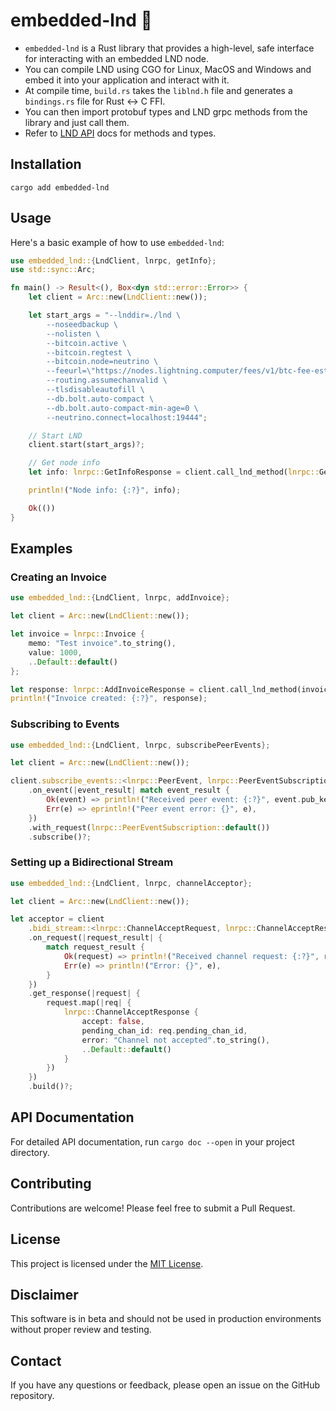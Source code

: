 # embedded-lnd 🦀


- `embedded-lnd` is a Rust library that provides a high-level, safe interface for interacting with an embedded LND node.
- You can compile LND using CGO for Linux, MacOS and Windows and embed it into your application and interact with it.
- At compile time, `build.rs` takes the `liblnd.h` file and generates a `bindings.rs` file for Rust <-> C FFI.
- You can then import protobuf types and LND grpc methods from the library and just call them.
- Refer to [LND API](https://lightning.engineering/api-docs/api/lnd/) docs for methods and types.


## Installation

```
cargo add embedded-lnd
```

## Usage

Here's a basic example of how to use `embedded-lnd`:

```rust
use embedded_lnd::{LndClient, lnrpc, getInfo};
use std::sync::Arc;

fn main() -> Result<(), Box<dyn std::error::Error>> {
    let client = Arc::new(LndClient::new());

    let start_args = "--lnddir=./lnd \
        --noseedbackup \
        --nolisten \
        --bitcoin.active \
        --bitcoin.regtest \
        --bitcoin.node=neutrino \
        --feeurl=\"https://nodes.lightning.computer/fees/v1/btc-fee-estimates.json\" \
        --routing.assumechanvalid \
        --tlsdisableautofill \
        --db.bolt.auto-compact \
        --db.bolt.auto-compact-min-age=0 \
        --neutrino.connect=localhost:19444";

    // Start LND
    client.start(start_args)?;

    // Get node info
    let info: lnrpc::GetInfoResponse = client.call_lnd_method(lnrpc::GetInfoRequest {}, getInfo)?;

    println!("Node info: {:?}", info);

    Ok(())
}
```

## Examples

### Creating an Invoice

```rust
use embedded_lnd::{LndClient, lnrpc, addInvoice};

let client = Arc::new(LndClient::new());

let invoice = lnrpc::Invoice {
    memo: "Test invoice".to_string(),
    value: 1000,
    ..Default::default()
};

let response: lnrpc::AddInvoiceResponse = client.call_lnd_method(invoice, addInvoice)?;
println!("Invoice created: {:?}", response);
```

### Subscribing to Events

```rust
use embedded_lnd::{LndClient, lnrpc, subscribePeerEvents};

let client = Arc::new(LndClient::new());

client.subscribe_events::<lnrpc::PeerEvent, lnrpc::PeerEventSubscription>(subscribePeerEvents)
    .on_event(|event_result| match event_result {
        Ok(event) => println!("Received peer event: {:?}", event.pub_key),
        Err(e) => eprintln!("Peer event error: {}", e),
    })
    .with_request(lnrpc::PeerEventSubscription::default())
    .subscribe()?;
```

### Setting up a Bidirectional Stream

```rust
use embedded_lnd::{LndClient, lnrpc, channelAcceptor};

let client = Arc::new(LndClient::new());

let acceptor = client
    .bidi_stream::<lnrpc::ChannelAcceptRequest, lnrpc::ChannelAcceptResponse>(channelAcceptor)
    .on_request(|request_result| {
        match request_result {
            Ok(request) => println!("Received channel request: {:?}", request),
            Err(e) => println!("Error: {}", e),
        }
    })
    .get_response(|request| {
        request.map(|req| {
            lnrpc::ChannelAcceptResponse {
                accept: false,
                pending_chan_id: req.pending_chan_id,
                error: "Channel not accepted".to_string(),
                ..Default::default()
            }
        })
    })
    .build()?;
```

## API Documentation

For detailed API documentation, run `cargo doc --open` in your project directory.

## Contributing

Contributions are welcome! Please feel free to submit a Pull Request.

## License

This project is licensed under the [MIT License](LICENSE).

## Disclaimer

This software is in beta and should not be used in production environments without proper review and testing.

## Contact

If you have any questions or feedback, please open an issue on the GitHub repository.
